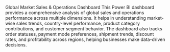 Global Market Sales & Operations Dashboard
This Power BI dashboard provides a comprehensive analysis of global sales and operations performance across multiple dimensions. It helps in understanding market-wise sales trends, country-level performance, product category contributions, and customer segment behavior.
The dashboard also tracks order statuses, payment mode preferences, shipment trends, discount rates, and profitability across regions, helping businesses make data-driven decisions.
